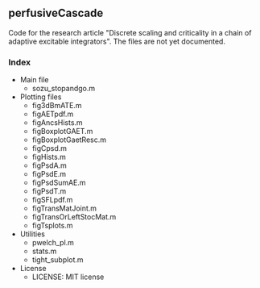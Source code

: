## perfusiveCascade
Code for the research article "Discrete scaling and criticality in a chain of adaptive excitable integrators".
The files are not yet documented.

### Index
- Main file
  * sozu_stopandgo.m  
- Plotting files
  * fig3dBmATE.m                                                                            
  * figAETpdf.m                                                                             
  * figAncsHists.m                                                                          
  * figBoxplotGAET.m
  * figBoxplotGaetResc.m
  * figCpsd.m
  * figHists.m
  * figPsdA.m
  * figPsdE.m
  * figPsdSumAE.m
  * figPsdT.m
  * figSFLpdf.m
  * figTransMatJoint.m
  * figTransOrLeftStocMat.m
  * figTsplots.m        
- Utilities
  * pwelch_pl.m 
  * stats.m
  * tight_subplot.m
- License
  * LICENSE: MIT license

